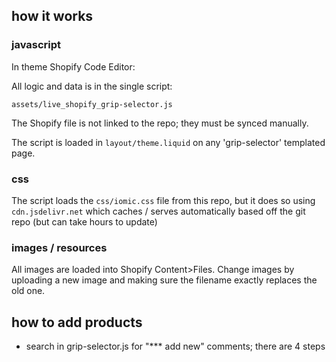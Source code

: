 ## how it works

### javascript

In theme Shopify Code Editor:

All logic and data is in the single script:

`assets/live_shopify_grip-selector.js`

The Shopify file is not linked to the repo; they must be synced manually.

The script is loaded in `layout/theme.liquid` on any 'grip-selector' templated page.

### css

The script loads the `css/iomic.css` file from this repo, but it does so using `cdn.jsdelivr.net` which caches / serves automatically based off the git repo (but can take hours to update)

### images / resources

All images are loaded into Shopify Content>Files.  Change images by uploading a new image and making sure the filename exactly replaces the old one.

## how to add products

- search in grip-selector.js for "*** add new" comments; there are 4 steps
